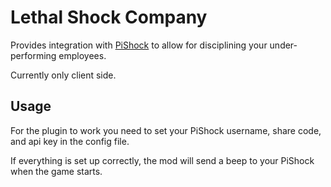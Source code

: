 # Lethal Shock Company

Provides integration with [PiShock](https://pishock.com/#/) to allow for disciplining your under-performing employees.

Currently only client side.

## Usage

For the plugin to work you need to set your PiShock username, share code, and api key in the config file.

If everything is set up correctly, the mod will send a beep to your PiShock when the game starts.